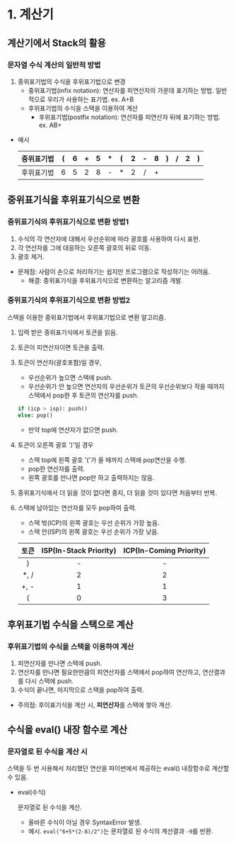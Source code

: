 # 1. 계산기



## 계산기에서 Stack의 활용

### 문자열 수식 계산의 일반적 방법

1. 중위표기법의 수식을 후위표기법으로 변경
   - 중위표기법(infix notation): 연산자를 피연산자의 가운데 표기하는 방법. 일반적으로 우리가 사용하는 표기법. ex. A\+B
   - 후위표기법의 수식을 스택을 이용하여 계산
     - 후위표기법(postfix notation): 연산자를 피연산자 뒤에 표기하는 방법. ex. AB\+



- 예시

  | 중위표기법 |  \(  |  6   |  \+  |  5   |  \*  |  \(  |  2   |  \-  |  8   |  \)  |  /   |  2   |  \)  |
  | :--------: | :--: | :--: | :--: | :--: | :--: | :--: | :--: | :--: | :--: | :--: | :--: | :--: | :--: |
  | 후위표기법 |  6   |  5   |  2   |  8   |  \-  |  \*  |  2   |  /   |  \+  |      |      |      |      |

  

## 중위표기식을 후위표기식으로 변환

### 중위표기식의 후위표기식으로 변환 방법1

1. 수식의 각 연산자에 대해서 우선순위에 따라 괄호를 사용하여 다시 표현.
2. 각 연산자를 그에 대응하는 오른쪽 괄호의 뒤로 이동.
3. 괄호 제거.



- 문제점: 사람이 손으로 처리하기는 쉽지만 프로그램으로 작성하기는 어려움.
  - 해결: 중위표기식을 후위표기식으로 변환하는 알고리즘 개발.



### 중위표기식의 후위표기식으로 변환 방법2

스택을 이용한 중위표기법에서 후위표기법으로 변환 알고리즘.

1. 입력 받은 중위표기식에서 토큰을 읽음.

2. 토큰이 피연산자이면 토큰을 출력.

3. 토큰이 연산자(괄호포함)일 경우,

   - 우선순위가 높으면 스택에 push.
   - 우선순위가 안 높으면 연산자의 우선순위가 토큰의 우선순위보다 작을 때까지 스택에서 pop한 후 토큰의 연산자를 push.

   ```python
   if (icp > isp): push()
   else: pop()
   ```

   - 만약 top에 연산자가 없으면 push.

4. 토큰이 오른쪽 괄호 \'\)\'일 경우

   - 스택 top에 왼쪽 괄호 \'\(\'가 올 때까지 스택에 pop연산을 수행.
   - pop한 연산자를 출력.
   - 왼쪽 괄호를 만나면 pop만 하고 출력하지는 않음.

5. 중위표기식에서 더 읽을 것이 없다면 중지, 더 읽을 것이 있다면 처음부터 반복.

6. 스택에 남아있는 연산자를 모두 pop하여 출력.

   - 스택 밖(ICP)의 왼쪽 괄호는 우선 순위가 가장 높음.
   - 스택 안(ISP)의 왼쪽 괄호는 우선 순위가 가장 낮음.

   |  토큰  | ISP(In-Stack Priority) | ICP(In-Coming Priority) |
   | :----: | :--------------------: | :---------------------: |
   |   \)   |           \-           |           \-            |
   | \*, /  |           2            |            2            |
   | \+, \- |           1            |            1            |
   |   \(   |           0            |            3            |



## 후위표기법 수식을 스택으로 계산

### 후위표기법의 수식을 스택을 이용하여 계산

1. 피연산자를 만나면 스택에 push.
2. 연산자를 만나면 필요한만큼의 피연산자를 스택에서 pop하여 연산하고, 연산결과를 다시 스택에 push.
3. 수식이 끝나면, 마지막으로 스택을 pop하여 출력.



- 주의점: 후이표기식을 계산 시, **피연산자**를 스택에 쌓아 계산.



## 수식을 eval() 내장 함수로 계산

### 문자열로 된 수식을 계산 시

스택을 두 번 사용해서 처리했던 연산을 파이썬에서 제공하는 eval() 내장함수로 계산할 수 있음.



- eval(수식)

  문자열로 된 수식을 계산.

  - 올바른 수식이 아닐 경우 SyntaxError 발생.
  - 예시. `eval("6+5*(2-8)/2")`는 문자열로 된 수식의 계산결과 `-9`를 반환.